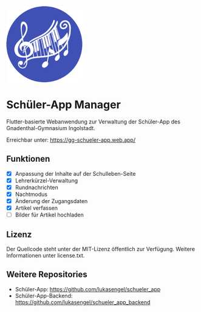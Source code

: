 <img alt="Logo" src=".github/logo_manager.png" height="200">

# Schüler-App Manager
Flutter-basierte Webanwendung zur Verwaltung der Schüler-App des Gnadenthal-Gymnasium Ingolstadt.

Erreichbar unter: https://gg-schueler-app.web.app/

## Funktionen
- [x] Anpassung der Inhalte auf der Schulleben-Seite
- [x] Lehrerkürzel-Verwaltung
- [x] Rundnachrichten
- [x] Nachtmodus
- [x] Änderung der Zugangsdaten
- [x] Artikel verfassen
- [ ] Bilder für Artikel hochladen
 
## Lizenz
Der Quellcode steht unter der MIT-Lizenz öffentlich zur Verfügung. Weitere Informationen unter license.txt.

## Weitere Repositories
- Schüler-App: https://github.com/lukasengel/schueler_app
- Schüler-App-Backend: https://github.com/lukasengel/schueler_app_backend
